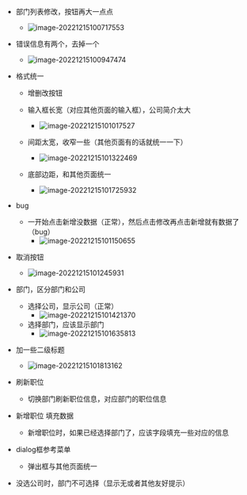 

- 部门列表修改，按钮再大一点点
  - ![image-20221215100717553](C:\Users\BDA\Documents\Note\pic\image-20221215100717553.png)

- 错误信息有两个，去掉一个

  - ![image-20221215100947474](C:\Users\BDA\Documents\Note\pic\image-20221215100947474.png)

- 格式统一

  - 增删改按钮
  - 输入框长宽（对应其他页面的输入框），公司简介太大
    - ![image-20221215101017527](C:\Users\BDA\Documents\Note\pic\image-20221215101017527.png)

  - 间距太宽，收窄一些（其他页面有的话就统一一下）
    - ![image-20221215101322469](C:\Users\BDA\Documents\Note\pic\image-20221215101322469.png)
  - 底部边距，和其他页面统一
    - ![image-20221215101725932](C:\Users\BDA\Documents\Note\pic\image-20221215101725932.png)

- bug

  - 一开始点击新增没数据（正常），然后点击修改再点击新增就有数据了（bug）
    - ![image-20221215101150655](C:\Users\BDA\Documents\Note\pic\image-20221215101150655.png)

- 取消按钮

  - ![image-20221215101245931](C:\Users\BDA\Documents\Note\pic\image-20221215101245931.png)

- 部门，区分部门和公司

  - 选择公司，显示公司（正常）
    - ![image-20221215101421370](C:\Users\BDA\Documents\Note\pic\image-20221215101421370.png)
  - 选择部门，应该显示部门
    - ![image-20221215101635813](C:\Users\BDA\Documents\Note\pic\image-20221215101635813.png)

- 加一些二级标题

  - ![image-20221215101813162](C:\Users\BDA\Documents\Note\pic\image-20221215101813162.png)

- 刷新职位

  - 切换部门刷新职位信息，对应部门的职位信息

- 新增职位 填充数据

  - 新增职位时，如果已经选择部门了，应该字段填充一些对应的信息

- dialog框参考菜单

  - 弹出框与其他页面统一

- 没选公司时，部门不可选择（显示无或者其他友好提示）